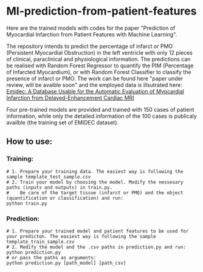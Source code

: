 # MI-prediction-from-patient-features
Here are the trained models with codes for the paper "Prediction of Myocardial Infarction from Patient Features with Machine Learning".

The repository intends to predict the percentage of infarct or PMO (Persistent Myocardial Obstruction) in the left ventricle with only 12 pieces of clinical, paraclinical and physiological information.
The predictions can be realised with Random Forest Regressor to quantify the PIM (Percentage of Infarcted Myocardium), or with Random Forest Classifier to classify the presence of infarct or PMO.
The work can be found here "paper under review, will be avaible soon" and the employed data is illsutrated here: [Emidec: A Database Usable for the Automatic Evaluation of Myocardial Infarction from Delayed-Enhancement Cardiac MRI](https://www.mdpi.com/2306-5729/5/4/89) 

Four pre-trained models are provided and trained with 150 cases of patient information, while only the detailed information of the 100 cases is publicaly availble (the training set of EMIDEC dataset).

## How to use:

### Training:
```
# 1. Prepare your training data. The easiest way is following the sample template_test_sample.csv
# 2. Train your model by choosing the model. Modify the nessesary paths (inputs and outputs) in train.py. 
#    Be care of the target tissue (infarct or PMO) and the object (quantification or classification) and run:
python train.py
```
### Prediction:
```
# 1. Prepare your trained model and patient features to be used for your predicton. The easiest way is following the sample template_train_sample.csv
# 2. Modify the model and the .csv paths in prediction.py and run:
python prediction.py
# or pass the paths as arguments:
python prediction.py [path_model] [path_csv]
```
